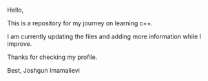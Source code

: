 Hello,

This is a repository for my journey on learning c++.

I am currently updating the files and adding more information while I improve.

Thanks for checking my profile.

Best,
Joshgun Imamalievi
